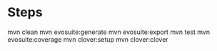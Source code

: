 # Steps

mvn clean
mvn evosuite:generate
mvn evosuite:export
mvn test
mvn evosuite:coverage
mvn clover:setup
mvn clover:clover